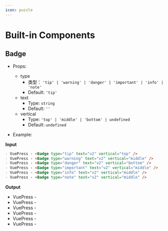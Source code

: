 ```yaml
---
icon: puzzle
---
```


# Built-in Components

<NpmBadge package="@vuepress/theme-default" />

## Badge <Badge text="badge" />

- Props:
  - type
    - 类型： `'tip' | 'warning' | 'danger' | 'important' | 'info' | 'note'`
    - Default: `'tip'`
  - text
    - Type: `string`
    - Default: `''`
  - vertical
    - Type: `'top' | 'middle' | 'bottom' | undefined`
    - Default: `undefined`

- Example:

**Input**

```md
- VuePress - <Badge type="tip" text="v2" vertical="top" />
- VuePress - <Badge type="warning" text="v2" vertical="middle" />
- VuePress - <Badge type="danger" text="v2" vertical="bottom" />
- VuePress - <Badge type="important" text="v2" vertical="middle" />
- VuePress - <Badge type="info" text="v2" vertical="middle" />
- VuePress - <Badge type="note" text="v2" vertical="middle" />
```

**Output**

- VuePress - <Badge type="tip" text="v2" vertical="top" />
- VuePress - <Badge type="warning" text="v2" vertical="middle" />
- VuePress - <Badge type="danger" text="v2" vertical="bottom" />
- VuePress - <Badge type="important" text="v2" vertical="middle" />
- VuePress - <Badge type="info" text="v2" vertical="middle" />
- VuePress - <Badge type="note" text="v2" vertical="middle" />
